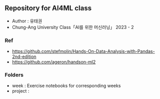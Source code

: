 ## Repository for AI4ML class
* Author : 유태권
* Chung-Ang University Class「AI를 위한 머신러닝」
 2023 - 2
### Ref
* https://github.com/stefmolin/Hands-On-Data-Analysis-with-Pandas-2nd-edition
* https://github.com/ageron/handson-ml2
### Folders
* week : Exercise notebooks for corresponding weeks
* project : 
